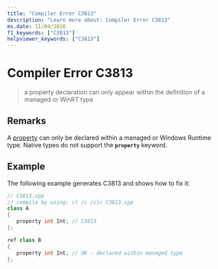 ```yaml
---
title: "Compiler Error C3813"
description: "Learn more about: Compiler Error C3813"
ms.date: 11/04/2016
f1_keywords: ["C3813"]
helpviewer_keywords: ["C3813"]
---
```

# Compiler Error C3813

> a property declaration can only appear within the definition of a managed or WinRT type

## Remarks

A [property](../../dotnet/how-to-use-properties-in-cpp-cli.md) can only be declared within a managed or Windows Runtime type. Native types do not support the **`property`** keyword.

## Example

The following example generates C3813 and shows how to fix it:

```cpp
// C3813.cpp
// compile by using: cl /c /clr C3813.cpp
class A
{
   property int Int; // C3813
};

ref class B
{
   property int Int; // OK - declared within managed type
};
```
